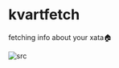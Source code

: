 # kvartfetch
fetching info about your xata🏠

![src](https://media.discordapp.net/attachments/958804013430763520/959141059307372554/fetch.png )
